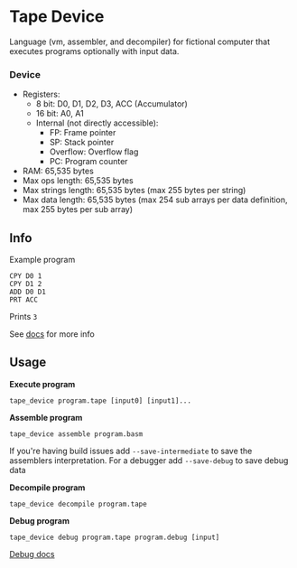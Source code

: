 # Tape Device

Language (vm, assembler, and decompiler) for fictional computer that executes programs optionally with input data.

### Device

- Registers:
  - 8 bit: D0, D1, D2, D3, ACC (Accumulator)
  - 16 bit: A0, A1
  - Internal (not directly accessible):
    - FP: Frame pointer
    - SP: Stack pointer
    - Overflow: Overflow flag
    - PC: Program counter
- RAM: 65,535 bytes
- Max ops length: 65,535 bytes 
- Max strings length: 65,535 bytes (max 255 bytes per string)
- Max data length: 65,535 bytes (max 254 sub arrays per data definition, max 255 bytes per sub array)

## Info

Example program
```
CPY D0 1
CPY D1 2
ADD D0 D1
PRT ACC
```

Prints `3`

See [docs](https://github.com/raybritton/tape-device/blob/master/language.md) for more info

## Usage

**Execute program**
```
tape_device program.tape [input0] [input1]...
```

**Assemble program**
```
tape_device assemble program.basm
```
If you're having build issues add `--save-intermediate` to save the assemblers interpretation.
For a debugger add `--save-debug` to save debug data

**Decompile program**
```
tape_device decompile program.tape
```

**Debug program**
```
tape_device debug program.tape program.debug [input]
```
[Debug docs](https://github.com/raybritton/tape-device/blob/master/debug_device.md)
